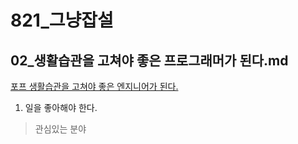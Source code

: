 # 821_그냥잡설
## 02_생활습관을 고쳐야 좋은 프로그래머가 된다.md

[포프 생활습관을 고쳐야 좋은 엔지니어가 된다.](https://www.youtube.com/watch?v=PCkFeHJxJn4)  

1. 일을 좋아해야 한다. 
> 관심있는 분야